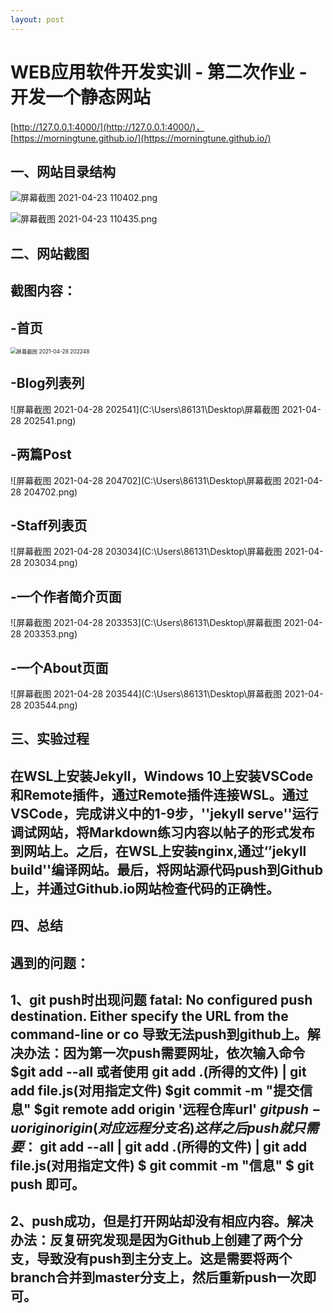 ```yaml
---
layout: post
---
```

# WEB应用软件开发实训 - 第二次作业 - 开发一个静态网站

[http://127.0.0.1:4000/](http://127.0.0.1:4000/)，
[https://morningtune.github.io/](https://morningtune.github.io/)

## 一、网站目录结构

![屏幕截图 2021-04-23 110402.png](https://i.loli.net/2021/05/08/37mYKMXLI6qNC8b.png)

![屏幕截图 2021-04-23 110435.png](https://i.loli.net/2021/05/08/kAE64C2FWz8naqU.png)

## 二、网站截图

## 截图内容：

## -首页

<img src="C:\Users\86131\Desktop\屏幕截图 2021-04-28 202248.png" alt="屏幕截图 2021-04-28 202248" style="zoom:60%;" />



## -Blog列表列

![屏幕截图 2021-04-28 202541](C:\Users\86131\Desktop\屏幕截图 2021-04-28 202541.png)



## -两篇Post

![屏幕截图 2021-04-28 204702](C:\Users\86131\Desktop\屏幕截图 2021-04-28 204702.png)



##  -Staff列表页

![屏幕截图 2021-04-28 203034](C:\Users\86131\Desktop\屏幕截图 2021-04-28 203034.png)



## -一个作者简介页面

![屏幕截图 2021-04-28 203353](C:\Users\86131\Desktop\屏幕截图 2021-04-28 203353.png)



## -一个About页面

![屏幕截图 2021-04-28 203544](C:\Users\86131\Desktop\屏幕截图 2021-04-28 203544.png)



## 三、实验过程

## 在WSL上安装Jekyll，Windows 10上安装VSCode和Remote插件，通过Remote插件连接WSL。通过VSCode，完成讲义中的1-9步，''jekyll serve''运行调试网站，将Markdown练习内容以帖子的形式发布到网站上。之后，在WSL上安装nginx,通过‘’jekyll build''编译网站。最后，将网站源代码push到Github上，并通过Github.io网站检查代码的正确性。



##  四、总结

##  遇到的问题：

##  1、git push时出现问题 fatal: No configured push destination. Either specify the URL from the command-line or co  导致无法push到github上。解决办法：因为第一次push需要网址，依次输入命令     $git add --all  或者使用 git add .(所得的文件) | git add file.js(对用指定文件)      $git commit -m "提交信息"         $git remote add origin '远程仓库url'        $git push -u origin origin(对应远程分支名)    这样之后push就只需要：$ git add --all  | git add .(所得的文件) | git add file.js(对用指定文件)     $ git commit -m "信息"    $ git push 即可。

##  2、push成功，但是打开网站却没有相应内容。解决办法：反复研究发现是因为Github上创建了两个分支，导致没有push到主分支上。这是需要将两个branch合并到master分支上，然后重新push一次即可。
